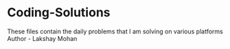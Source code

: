 # Coding-Solutions
These files contain the daily problems that I am solving on various platforms
<br>
Author - Lakshay Mohan

